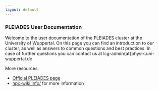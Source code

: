 ```yaml
---
layout: default
---
```


### PLEIADES User Documentation
Welcome to the user documentation of the PLEIADES cluster at the University of Wuppertal.
On this page you can find an introduction to our cluster, as well as answers to common questions and best practices.
In case of further questions you can contact us at lcg-admin{at}physik.uni-wuppertal.de

More resources:
  - [Official PLEIADES page](http://pleiades.uni-wuppertal.de/)
  - [hpc-wiki.info/](https://hpc-wiki.info/) for more information 


